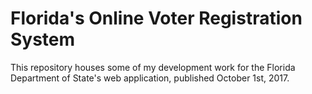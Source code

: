 # Florida's Online Voter Registration System
This repository houses some of my development work for the Florida Department of State's web application, published October 1st, 2017.
